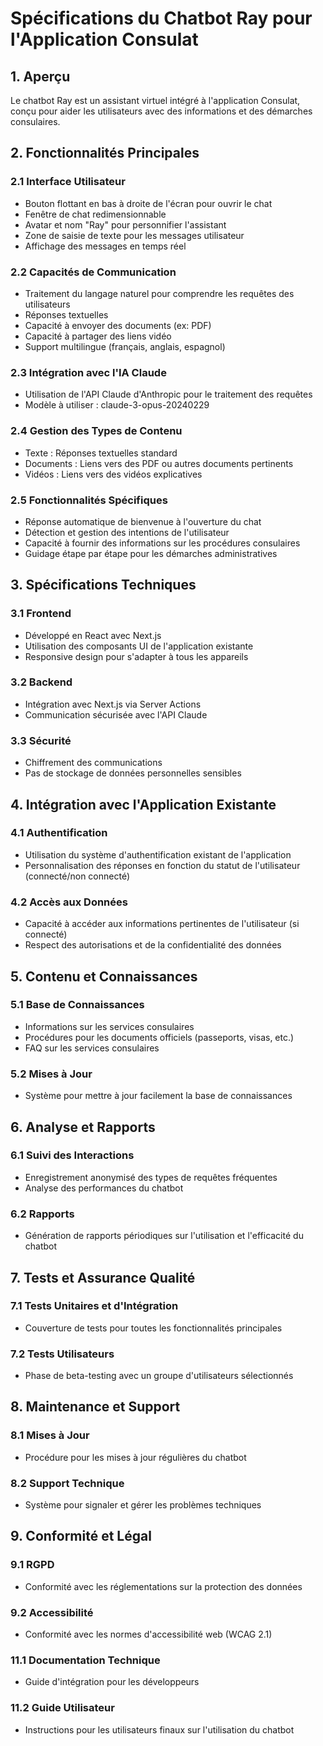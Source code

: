# Spécifications du Chatbot Ray pour l'Application Consulat

## 1. Aperçu

Le chatbot Ray est un assistant virtuel intégré à l'application Consulat, conçu pour aider les utilisateurs avec des
informations et des démarches consulaires.

## 2. Fonctionnalités Principales

### 2.1 Interface Utilisateur

- Bouton flottant en bas à droite de l'écran pour ouvrir le chat
- Fenêtre de chat redimensionnable
- Avatar et nom "Ray" pour personnifier l'assistant
- Zone de saisie de texte pour les messages utilisateur
- Affichage des messages en temps réel

### 2.2 Capacités de Communication

- Traitement du langage naturel pour comprendre les requêtes des utilisateurs
- Réponses textuelles
- Capacité à envoyer des documents (ex: PDF)
- Capacité à partager des liens vidéo
- Support multilingue (français, anglais, espagnol)

### 2.3 Intégration avec l'IA Claude

- Utilisation de l'API Claude d'Anthropic pour le traitement des requêtes
- Modèle à utiliser : claude-3-opus-20240229

### 2.4 Gestion des Types de Contenu

- Texte : Réponses textuelles standard
- Documents : Liens vers des PDF ou autres documents pertinents
- Vidéos : Liens vers des vidéos explicatives

### 2.5 Fonctionnalités Spécifiques

- Réponse automatique de bienvenue à l'ouverture du chat
- Détection et gestion des intentions de l'utilisateur
- Capacité à fournir des informations sur les procédures consulaires
- Guidage étape par étape pour les démarches administratives

## 3. Spécifications Techniques

### 3.1 Frontend

- Développé en React avec Next.js
- Utilisation des composants UI de l'application existante
- Responsive design pour s'adapter à tous les appareils

### 3.2 Backend

- Intégration avec Next.js via Server Actions
- Communication sécurisée avec l'API Claude

### 3.3 Sécurité

- Chiffrement des communications
- Pas de stockage de données personnelles sensibles

## 4. Intégration avec l'Application Existante

### 4.1 Authentification

- Utilisation du système d'authentification existant de l'application
- Personnalisation des réponses en fonction du statut de l'utilisateur (connecté/non connecté)

### 4.2 Accès aux Données

- Capacité à accéder aux informations pertinentes de l'utilisateur (si connecté)
- Respect des autorisations et de la confidentialité des données

## 5. Contenu et Connaissances

### 5.1 Base de Connaissances

- Informations sur les services consulaires
- Procédures pour les documents officiels (passeports, visas, etc.)
- FAQ sur les services consulaires

### 5.2 Mises à Jour

- Système pour mettre à jour facilement la base de connaissances

## 6. Analyse et Rapports

### 6.1 Suivi des Interactions

- Enregistrement anonymisé des types de requêtes fréquentes
- Analyse des performances du chatbot

### 6.2 Rapports

- Génération de rapports périodiques sur l'utilisation et l'efficacité du chatbot

## 7. Tests et Assurance Qualité

### 7.1 Tests Unitaires et d'Intégration

- Couverture de tests pour toutes les fonctionnalités principales

### 7.2 Tests Utilisateurs

- Phase de beta-testing avec un groupe d'utilisateurs sélectionnés

## 8. Maintenance et Support

### 8.1 Mises à Jour

- Procédure pour les mises à jour régulières du chatbot

### 8.2 Support Technique

- Système pour signaler et gérer les problèmes techniques

## 9. Conformité et Légal

### 9.1 RGPD

- Conformité avec les réglementations sur la protection des données

### 9.2 Accessibilité

- Conformité avec les normes d'accessibilité web (WCAG 2.1)

### 11.1 Documentation Technique

- Guide d'intégration pour les développeurs

### 11.2 Guide Utilisateur

- Instructions pour les utilisateurs finaux sur l'utilisation du chatbot